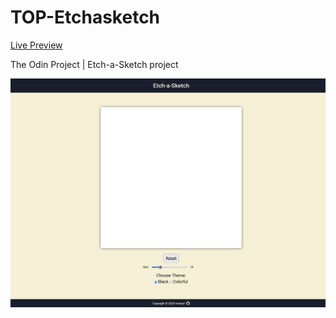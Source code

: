 # TOP-Etchasketch

[Live Preview](https://nronzel.github.io/TOP-Etchasketch/)

The Odin Project | Etch-a-Sketch project

![screenshot](./img/screenshot.png)